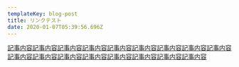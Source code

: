 ```yaml
---
templateKey: blog-post
title: リンクテスト
date: 2020-01-07T05:39:56.696Z
---
```

[記事内容記事内容記事内容記事内容記事内容記事内容記事内容記事内容記事内容記事内容記事内容記事内容記事内容記事内容記事内容記事内容記事内容](https://www.google.com/)
